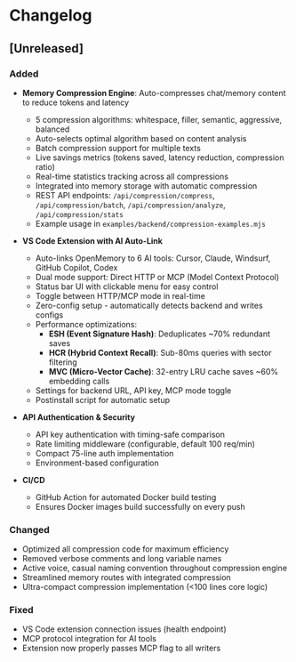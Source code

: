 # Changelog

## [Unreleased]

### Added

- **Memory Compression Engine**: Auto-compresses chat/memory content to reduce tokens and latency

  - 5 compression algorithms: whitespace, filler, semantic, aggressive, balanced
  - Auto-selects optimal algorithm based on content analysis
  - Batch compression support for multiple texts
  - Live savings metrics (tokens saved, latency reduction, compression ratio)
  - Real-time statistics tracking across all compressions
  - Integrated into memory storage with automatic compression
  - REST API endpoints: `/api/compression/compress`, `/api/compression/batch`, `/api/compression/analyze`, `/api/compression/stats`
  - Example usage in `examples/backend/compression-examples.mjs`

- **VS Code Extension with AI Auto-Link**

  - Auto-links OpenMemory to 6 AI tools: Cursor, Claude, Windsurf, GitHub Copilot, Codex
  - Dual mode support: Direct HTTP or MCP (Model Context Protocol)
  - Status bar UI with clickable menu for easy control
  - Toggle between HTTP/MCP mode in real-time
  - Zero-config setup - automatically detects backend and writes configs
  - Performance optimizations:
    - **ESH (Event Signature Hash)**: Deduplicates ~70% redundant saves
    - **HCR (Hybrid Context Recall)**: Sub-80ms queries with sector filtering
    - **MVC (Micro-Vector Cache)**: 32-entry LRU cache saves ~60% embedding calls
  - Settings for backend URL, API key, MCP mode toggle
  - Postinstall script for automatic setup

- **API Authentication & Security**

  - API key authentication with timing-safe comparison
  - Rate limiting middleware (configurable, default 100 req/min)
  - Compact 75-line auth implementation
  - Environment-based configuration

- **CI/CD**
  - GitHub Action for automated Docker build testing
  - Ensures Docker images build successfully on every push

### Changed

- Optimized all compression code for maximum efficiency
- Removed verbose comments and long variable names
- Active voice, casual naming convention throughout compression engine
- Streamlined memory routes with integrated compression
- Ultra-compact compression implementation (<100 lines core logic)

### Fixed

- VS Code extension connection issues (health endpoint)
- MCP protocol integration for AI tools
- Extension now properly passes MCP flag to all writers
